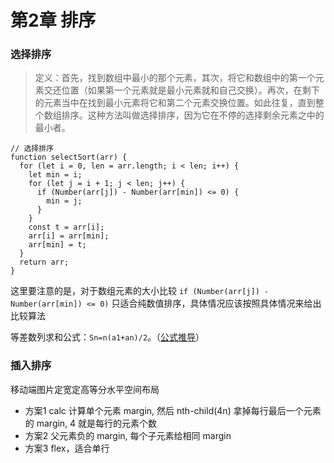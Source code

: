 # 第2章 排序

### 选择排序

> 定义：首先，找到数组中最小的那个元素，其次，将它和数组中的第一个元素交还位置（如果第一个元素就是最小元素就和自己交换）。再次，在剩下的元素当中在找到最小元素将它和第二个元素交换位置。如此往复，直到整个数组排序。这种方法叫做选择排序，因为它在不停的选择剩余元素之中的最小者。

```
// 选择排序
function selectSort(arr) {
  for (let i = 0, len = arr.length; i < len; i++) {
    let min = i;
    for (let j = i + 1; j < len; j++) {
      if (Number(arr[j]) - Number(arr[min]) <= 0) {
        min = j;
      }
    }
    const t = arr[i];
    arr[i] = arr[min];
    arr[min] = t;
  }
  return arr;
}
```

这里要注意的是，对于数组元素的大小比较 `if (Number(arr[j]) - Number(arr[min]) <= 0)` 只适合纯数值排序，具体情况应该按照具体情况来给出比较算法

等差数列求和公式：`Sn=n(a1+an)/2`。（[公式推导](https://www.zybang.com/question/cadd20bef8b5105ca12195883b5a1b9d.html)）

### 插入排序

移动端图片定宽定高等分水平空间布局

* 方案1 calc 计算单个元素 margin, 然后 nth-child(4n) 拿掉每行最后一个元素的 margin, 4 就是每行的元素个数
* 方案2 父元素负的 margin, 每个子元素给相同 margin
* 方案3 flex，适合单行



